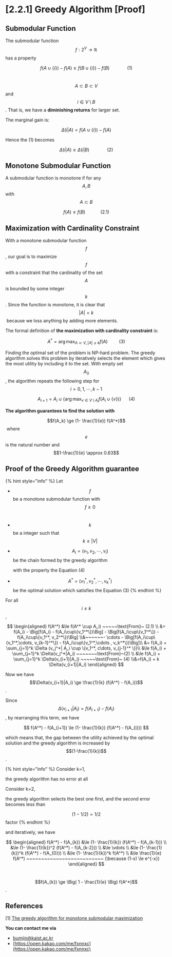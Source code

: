 # \[2.2.1] Greedy Algorithm \[Proof]

## Submodular Function

The submodular function $$f:2^V \rightarrow \mathbb{R}$$ has a property

$$
f(A\cup \{i\} ) - f(A) \ge f(B\cup \{i\} ) - f(B) ~~~~~~~~~~~~~~(1)
$$

\
$$A\subset B \subset V$$and  $$i\in V\setminus B$$. That is, we have a **diminishing returns** for larger set.

The marginal gain is:

$$
\Delta (i|A) = f(A\cup \{i\} ) - f(A)
$$

​Hence the (1) becomes

$$
\Delta (i|A) \ge \Delta (i|B) ~~~~~~~~~~~~~~(2)
$$

## Monotone Submodular Function

A submodular function is monotone if for any $$A,B$$ with $$A\subset B$$

$$
f(A) \le f(B)~~~~~~~~~~~~(2.1)
$$

## Maximization with Cardinality Constraint

With a monotone submodular function $$f$$, our goal is to maximize $$f$$with a constraint that the cardinality of the set $$A$$ is bounded by some integer $$k$$. Since the function is monotone, it is clear that $$|A|=k$$​ because we loss anything by adding more elements.

The formal definition of **the maximization with cardinality constraint** is:

$$
A^* = \arg\max_{A\subset V, |A|\le k} f(A) ~~~~~~~~~ (3)
$$

Finding the optimal set of the problem is NP-hard problem. The greedy algorithm solves this problem by iteratively selects the element which gives the most utility by including it to the set. With empty set $$A_0$$, the algorithm repeats the following step for $$i=0,1,\cdots, k-1$$

$$
A_{i+1} = A_i \cup \{ \arg\max_{v\in V\setminus A_i} f(A_i\cup \{v\}) \} ~~~~~~ (4)
$$

**The algorithm guarantees to find the solution with**

$$f(A_k) \ge (1- \frac{1}{e}) f(A^*)$$​ where $$e$$ is the natural number and $$1-\frac{1}{e} \approx 0.63$$

## Proof of the Greedy Algorithm guarantee

{% hint style="info" %}
Let

* $$f$$ be a monotone submodular function with $$f\ge0$$​
* $$k$$ be a integer such that $$k\le |V|$$
*   $$A_i = (v_1, v_2, \cdots, v_i)$$ be the chain formed by the greedy algorithm&#x20;

    with the property the Equation (4)
* $$A^* =(v_1^*, v_2^*, \cdots, v_k^*)$$ be the optimal solution which satisfies the Equation (3)
{% endhint %}

For all $$i\le k$$,

$$
\begin{aligned} f(A^*) &\le f(A^* \cup A_i) ~~~~~\text{From}~ (2.1) \\ &= f(A_i) - \Big[f(A_i) - f(A_i\cup\{v_1^*\})\Big] - \Big[f(A_i\cup\{v_1^*\}) - f(A_i\cup\{v_1^*, v_2^*\})\Big] \\&~~~~~~- \cdots - \Big[f(A_i\cup\{v_1^*,\cdots, v_{k-1}^*\}) - f(A_i\cup\{v_1^*,\cdots , v_k^*\})\Big]\\ &= f(A_i) + \sum_{j=1}^k \Delta (v_j^*| A_i \cup \{v_1^*, c\dots, v_{j-1}^* \})\\ &\le f(A_i) + \sum_{j=1}^k \Delta(v_j^*|A_i) ~~~~~~~\text{From}~(2) \\ &\le f(A_i) + \sum_{j=1}^k \Delta(v_{i+1}|A_i) ~~~~~\text{From}~ (4) \\&=f(A_i) + k \Delta(v_{i+1}|A_i) \end{aligned}
$$

Now we have $$\Delta(v_{i+1}|A_i) \ge \frac{1}{k} (f(A^*) - f(A_i))$$​.

Since $$\Delta(v_{i+1}|A_i) = f(A_{i+1})- f(A_i)$$, by rearranging this term, we have

$$
f(A^*) - f(A_{i+1}) \le (1- \frac{1}{k}) (f(A^*) - f(A_{i}))
$$

which means that, the gap between the utility achieved by the optimal solution and the greedy algorithm is increased by  $$(1-\frac{1}{k})$$​.&#x20;

{% hint style="info" %}
Consider k=1,&#x20;

the greedy algorithm has no error at all

Consider k=2,&#x20;

the greedy algorithm selects the best one first, and the second error becomes less than &#x20;

$$(1-1/2) = 1/2$$ factor
{% endhint %}

and iteratively, we have

$$
\begin{aligned}
f(A^*) - f(A_{k}) &\le (1- \frac{1}{k}) (f(A^*) - f(A_{k-1})) \\
&\le (1- \frac{1}{k})^2 (f(A^*) - f(A_{k-2}))  \\
&\le \vdots \\
&\le (1- \frac{1}{k})^k (f(A^*) - f(A_{0})) \\
&\le (1- \frac{1}{k})^k f(A^*) \\
&\le  \frac{1}{e} f(A^*) ~~~~~~~~~~~~~~~~~~~~~~~~~~ (\because (1-x) \le 
e^{-x}) \end{aligned}
$$

\
$$f(A_{k}) \ge \Big( 1 - \frac{1}{e} \Big) f(A^*)$$​.

## References

\[1] [The greedy algorithm for monotone submodular maximization](https://homes.cs.washington.edu/\~marcotcr/blog/greedy-submodular/)



**You can contact me via**

* bumjin@kaist.ac.kr&#x20;
* [https://open.kakao.com/me/fxnnxc](https://open.kakao.com/me/fxnnxc)



